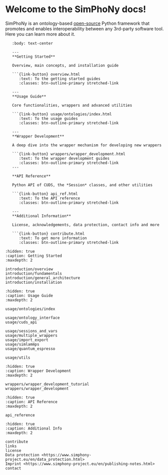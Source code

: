 # Welcome to the SimPhoNy docs!

SimPhoNy is an ontology-based [open-source](license.md) Python framework that promotes and enables interoperability between any 3rd-party software tool. Here you can learn more about it.

````{panels}
   :body: text-center

   ---
   **Getting Started**

   Overview, main concepts, and installation guide

   ```{link-button} overview.html
      :text: To the getting started guides
      :classes: btn-outline-primary stretched-link

   ---
   **Usage Guide**

   Core functionalities, wrappers and advanced utilities

   ```{link-button} usage/ontologies/index.html
      :text: To the usage guides
      :classes: btn-outline-primary stretched-link

   ---
   **Wrapper Development**

   A deep dive into the wrapper mechanism for developing new wrappers

   ```{link-button} wrappers/wrapper_development.html
      :text: To the wrapper development guides
      :classes: btn-outline-primary stretched-link
   ---

   **API Reference**

   Python API of CUDS, the *Session* classes, and other utilities

   ```{link-button} api_ref.html
      :text: To the API reference
      :classes: btn-outline-primary stretched-link

   ---
   **Additional Information**

   License, acknowledgements, data protection, contact info and more

   ```{link-button} contribute.html
      :text: To get more information
      :classes: btn-outline-primary stretched-link
````

```{toctree}
:hidden: true
:caption: Getting Started
:maxdepth: 2

introduction/overview
introduction/fundamentals
introduction/general_architecture
introduction/installation
```

```{toctree}
:hidden: true
:caption: Usage Guide
:maxdepth: 2

usage/ontologies/index

usage/ontology_interface
usage/cuds_api

usage/sessions_and_vars
usage/multiple_wrappers
usage/import_export
usage/simlammps
usage/quantum_espresso

usage/utils
```

```{toctree}
:hidden: true
:caption: Wrapper Development
:maxdepth: 2

wrappers/wrapper_development_tutorial
wrappers/wrapper_development
```

```{toctree}
:hidden: true
:caption: API Reference
:maxdepth: 2

api_reference
```

```{toctree}
:hidden: true
:caption: Additional Info
:maxdepth: 2

contribute
links
license
Data protection <https://www.simphony-project.eu/en/data_protection.html>
Imprint <https://www.simphony-project.eu/en/publishing-notes.html>
contact
```
